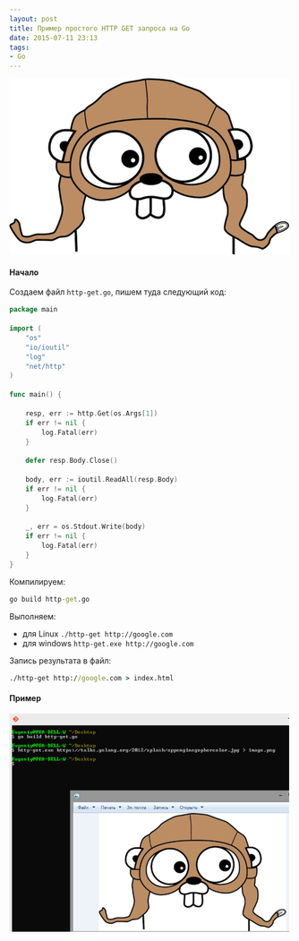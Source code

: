 ```yaml
---
layout: post
title: Пример простого HTTP GET запроса на Go
date: 2015-07-11 23:13
tags:
- Go
---
```


![Go: Пример простого HTTP GET запроса](https://raw.githubusercontent.com/wcoder/blog/0d4789ac028877ebbcccef0815fe5765051474d2/go-http-get/golang.png)

#### Начало

Создаем файл `http-get.go`, пишем туда следующий код:

``` go
package main

import (
	"os"
	"io/ioutil"
	"log"
	"net/http"
)

func main() {

	resp, err := http.Get(os.Args[1])
	if err != nil {
		log.Fatal(err)
	}
	
	defer resp.Body.Close()
	
	body, err := ioutil.ReadAll(resp.Body)
	if err != nil {
		log.Fatal(err)
	}
	
	_, err = os.Stdout.Write(body)
	if err != nil {
		log.Fatal(err)
	}
}
```

Компилируем:

``` cmd
go build http-get.go
```

Выполняем:

* для Linux `./http-get http://google.com`
* для windows `http-get.exe http://google.com`

Запись результата в файл:

``` cmd
./http-get http://google.com > index.html
```

#### Пример

![Результат](https://raw.githubusercontent.com/wcoder/blog/0d4789ac028877ebbcccef0815fe5765051474d2/go-http-get/result.PNG)

